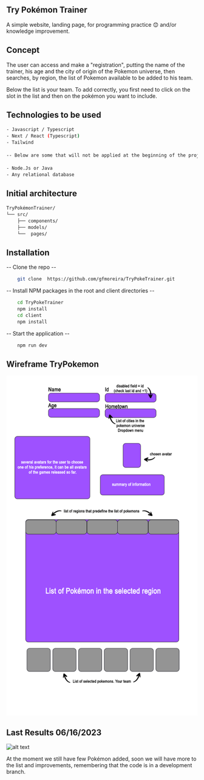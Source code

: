## Try Pokémon Trainer

A simple website, landing page, for programming practice 😊 and/or knowledge improvement.

## Concept

The user can access and make a "registration", putting the name of the trainer, his age and the city of origin of the Pokemon universe, then searches, by region, the list of Pokemon available to be added to his team.

Below the list is your team. To add correctly, you first need to click on the slot in the list and then on the pokémon you want to include.

## Technologies to be used

```bash
- Javascript / Typescript
- Next / React (Typescript)
- Tailwind

-- Below are some that will not be applied at the beginning of the project, but will be added at some point. --

- Node.Js or Java
- Any relational database
```

## Initial architecture

```bash
TryPokémonTrainer/
└── src/
    ├── components/
    ├── models/
    └──  pages/
```

## Installation

-- Clone the repo --

```bash
    git clone  https://github.com/gfmoreira/TryPokeTrainer.git
```

-- Install NPM packages in the root and client directories --

```bash
    cd TryPokeTrainer
    npm install
    cd client
    npm install
```

-- Start the application --

```bash
    npm run dev
```

## Wireframe TryPokemon

![alt text](./src/app//assets/img/wireframeTryPokemon.png)

## Last Results 06/16/2023

![alt text](./src/app//assets/img/lastResults06162023.gif)

At the moment we still have few Pokémon added, soon we will have more to the list and improvements, remembering that the code is in a development branch.
